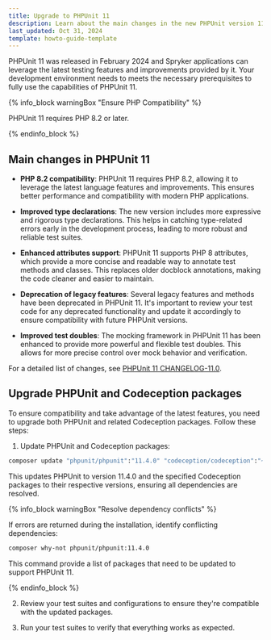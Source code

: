 ```yaml
---
title: Upgrade to PHPUnit 11
description: Learn about the main changes in the new PHPUnit version 11
last_updated: Oct 31, 2024
template: howto-guide-template
---
```


PHPUnit 11 was released in February 2024 and Spryker applications can leverage the latest testing features and improvements provided by it.
Your development environment needs to meets the necessary prerequisites to fully use the capabilities of PHPUnit 11.

{% info_block warningBox "Ensure PHP Compatibility" %}

PHPUnit 11 requires PHP 8.2 or later.

{% endinfo_block %}

<a name="changes"></a>

## Main changes in PHPUnit 11

- **PHP 8.2 compatibility**: PHPUnit 11 requires PHP 8.2, allowing it to leverage the latest language features and improvements. This ensures better performance and compatibility with modern PHP applications.

- **Improved type declarations**: The new version includes more expressive and rigorous type declarations. This helps in catching type-related errors early in the development process, leading to more robust and reliable test suites.

- **Enhanced attributes support**: PHPUnit 11 supports PHP 8 attributes, which provide a more concise and readable way to annotate test methods and classes. This replaces older docblock annotations, making the code cleaner and easier to maintain.

- **Deprecation of legacy features**: Several legacy features and methods have been deprecated in PHPUnit 11. It's important to review your test code for any deprecated functionality and update it accordingly to ensure compatibility with future PHPUnit versions.

- **Improved test doubles**: The mocking framework in PHPUnit 11 has been enhanced to provide more powerful and flexible test doubles. This allows for more precise control over mock behavior and verification.

For a detailed list of changes, see [PHPUnit 11 CHANGELOG-11.0](https://github.com/sebastianbergmann/phpunit/blob/11.0.0/ChangeLog-11.0.md).

## Upgrade PHPUnit and Codeception packages

To ensure compatibility and take advantage of the latest features, you need to upgrade both PHPUnit and related Codeception packages. Follow these steps:

1. Update PHPUnit and Codeception packages:

```bash
composer update "phpunit/phpunit":"11.4.0" "codeception/codeception":"~5.1.2" "codeception/lib-innerbrowser":"^4.0.3" "codeception/module-webdriver":"^4.0.1" --with-dependencies
```

This updates PHPUnit to version 11.4.0 and the specified Codeception packages to their respective versions, ensuring all dependencies are resolved.

{% info_block warningBox "Resolve dependency conflicts" %}

If errors are returned during the installation, identify conflicting dependencies:

```bash
composer why-not phpunit/phpunit:11.4.0
```

This command provide a list of packages that need to be updated to support PHPUnit 11.

{% endinfo_block %}


2. Review your test suites and configurations to ensure they're compatible with the updated packages.

3. Run your test suites to verify that everything works as expected.
